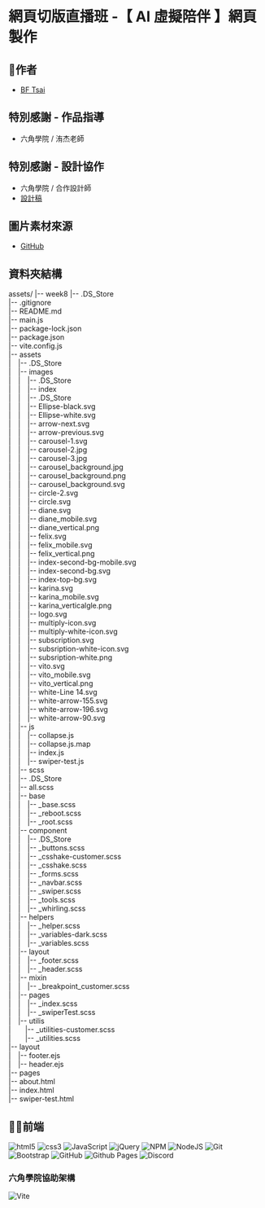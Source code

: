 # 網頁切版直播班 -【 AI 虛擬陪伴 】網頁製作

## 🕺作者
  - [BF Tsai](https://github.com/bftsai)

## 特別感謝 - 作品指導
  - 六角學院 / 洧杰老師
    
## 特別感謝 - 設計協作
  - 六角學院 / 合作設計師
  - [設計稿](https://www.figma.com/file/zth5XUKMHePyTIxwxYbuBi/2023-切版夏季班-W8---AI-虛擬陪伴?type=design&node-id=0-1&mode=design&t=wWrJSUjDvbGsgaKc-0)

## 圖片素材來源
- [GitHub](https://github.com/hexschool/2022-web-layout-training/tree/main/week8-ai)

## 資料夾結構
assets/
|-- week8
    |-- .DS_Store  
    |-- .gitignore  
    |-- README.md  
    |-- main.js  
    |-- package-lock.json  
    |-- package.json  
    |-- vite.config.js  
    |-- assets  
    |&emsp;|-- .DS_Store  
    |&emsp;|-- images  
    |&emsp;|&emsp;|-- .DS_Store  
    |&emsp;|&emsp;|-- index  
    |&emsp;|&emsp;|-- .DS_Store  
    |&emsp;|&emsp;|-- Ellipse-black.svg  
    |&emsp;|&emsp;|-- Ellipse-white.svg  
    |&emsp;|&emsp;|-- arrow-next.svg  
    |&emsp;|&emsp;|-- arrow-previous.svg  
    |&emsp;|&emsp;|-- carousel-1.svg  
    |&emsp;|&emsp;|-- carousel-2.jpg  
    |&emsp;|&emsp;|-- carousel-3.jpg  
    |&emsp;|&emsp;|-- carousel_background.jpg  
    |&emsp;|&emsp;|-- carousel_background.png  
    |&emsp;|&emsp;|-- carousel_background.svg  
    |&emsp;|&emsp;|-- circle-2.svg  
    |&emsp;|&emsp;|-- circle.svg  
    |&emsp;|&emsp;|-- diane.svg  
    |&emsp;|&emsp;|-- diane_mobile.svg  
    |&emsp;|&emsp;|-- diane_vertical.png  
    |&emsp;|&emsp;|-- felix.svg  
    |&emsp;|&emsp;|-- felix_mobile.svg  
    |&emsp;|&emsp;|-- felix_vertical.png  
    |&emsp;|&emsp;|-- index-second-bg-mobile.svg  
    |&emsp;|&emsp;|-- index-second-bg.svg  
    |&emsp;|&emsp;|-- index-top-bg.svg  
    |&emsp;|&emsp;|-- karina.svg  
    |&emsp;|&emsp;|-- karina_mobile.svg  
    |&emsp;|&emsp;|-- karina_verticalgle.png  
    |&emsp;|&emsp;|-- logo.svg  
    |&emsp;|&emsp;|-- multiply-icon.svg  
    |&emsp;|&emsp;|-- multiply-white-icon.svg  
    |&emsp;|&emsp;|-- subscription.svg  
    |&emsp;|&emsp;|-- subsription-white-icon.svg  
    |&emsp;|&emsp;|-- subsription-white.png  
    |&emsp;|&emsp;|-- vito.svg  
    |&emsp;|&emsp;|-- vito_mobile.svg  
    |&emsp;|&emsp;|-- vito_vertical.png  
    |&emsp;|&emsp;|-- white-Line 14.svg  
    |&emsp;|&emsp;|-- white-arrow-155.svg  
    |&emsp;|&emsp;|-- white-arrow-196.svg  
    |&emsp;|&emsp;|-- white-arrow-90.svg  
    |&emsp;|-- js  
    |&emsp;|&emsp;|-- collapse.js  
    |&emsp;|&emsp;|-- collapse.js.map  
    |&emsp;|&emsp;|-- index.js  
    |&emsp;|&emsp;|-- swiper-test.js  
    |&emsp;|-- scss  
    |&emsp;|-- .DS_Store  
    |&emsp;|-- all.scss  
    |&emsp;|-- base  
    |&emsp;|&emsp;|-- _base.scss  
    |&emsp;|&emsp;|-- _reboot.scss  
    |&emsp;|&emsp;|-- _root.scss  
    |&emsp;|-- component  
    |&emsp;|&emsp;|-- .DS_Store  
    |&emsp;|&emsp;|-- _buttons.scss  
    |&emsp;|&emsp;|-- _csshake-customer.scss  
    |&emsp;|&emsp;|-- _csshake.scss  
    |&emsp;|&emsp;|-- _forms.scss  
    |&emsp;|&emsp;|-- _navbar.scss  
    |&emsp;|&emsp;|-- _swiper.scss  
    |&emsp;|&emsp;|-- _tools.scss  
    |&emsp;|&emsp;|-- _whirling.scss  
    |&emsp;|-- helpers  
    |&emsp;|&emsp;|-- _helper.scss  
    |&emsp;|&emsp;|-- _variables-dark.scss  
    |&emsp;|&emsp;|-- _variables.scss  
    |&emsp;|-- layout  
    |&emsp;|&emsp;|-- _footer.scss  
    |&emsp;|&emsp;|-- _header.scss  
    |&emsp;|-- mixin  
    |&emsp;|&emsp;|-- _breakpoint_customer.scss  
    |&emsp;|-- pages  
    |&emsp;|&emsp;|-- _index.scss  
    |&emsp;|&emsp;|-- _swiperTest.scss  
    |&emsp;|-- utilis  
    |&emsp;&emsp;|-- _utilities-customer.scss  
    |&emsp;&emsp;|-- _utilities.scss  
    |-- layout  
    |&emsp;|-- footer.ejs  
    |&emsp;|-- header.ejs  
    |-- pages  
        |-- about.html  
        |-- index.html  
        |-- swiper-test.html  

## 🧑‍💻前端
![html5](https://camo.githubusercontent.com/49fbb99f92674cc6825349b154b65aaf4064aec465d61e8e1f9fb99da3d922a1/68747470733a2f2f696d672e736869656c64732e696f2f62616467652f68746d6c352d2532334533344632362e7376673f7374796c653d666f722d7468652d6261646765266c6f676f3d68746d6c35266c6f676f436f6c6f723d7768697465)
![css3](https://camo.githubusercontent.com/e6b67b27998fca3bccf4c0ee479fc8f9de09d91f389cccfbe6cb1e29c10cfbd7/68747470733a2f2f696d672e736869656c64732e696f2f62616467652f637373332d2532333135373242362e7376673f7374796c653d666f722d7468652d6261646765266c6f676f3d63737333266c6f676f436f6c6f723d7768697465)
![JavaScript](https://img.shields.io/badge/javascript-%23323330.svg?style=for-the-badge&logo=javascript&logoColor=%23F7DF1E)
![jQuery](https://img.shields.io/badge/jquery-%230769AD.svg?style=for-the-badge&logo=jquery&logoColor=white)
![NPM](https://img.shields.io/badge/NPM-%23CB3837.svg?style=for-the-badge&logo=npm&logoColor=white)
![NodeJS](https://img.shields.io/badge/node.js-6DA55F?style=for-the-badge&logo=node.js&logoColor=white)
![Git](https://img.shields.io/badge/git-%23F05033.svg?style=for-the-badge&logo=git&logoColor=white)
![Bootstrap](https://img.shields.io/badge/bootstrap-%238511FA.svg?style=for-the-badge&logo=bootstrap&logoColor=white)
![GitHub](https://img.shields.io/badge/github-%23121011.svg?style=for-the-badge&logo=github&logoColor=white)
![Github Pages](https://img.shields.io/badge/github%20pages-121013?style=for-the-badge&logo=github&logoColor=white)
![Discord](https://img.shields.io/badge/Discord-%235865F2.svg?style=for-the-badge&logo=discord&logoColor=white)
### 六角學院協助架構
![Vite](https://img.shields.io/badge/vite-%23646CFF.svg?style=for-the-badge&logo=vite&logoColor=white)




